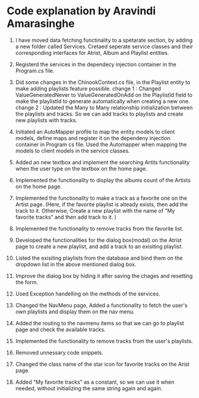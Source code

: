 
# Code explanation by Aravindi Amarasinghe

1. I have moved data fetching functinality to a spetarate section, by adding a new folder called Services. 
   Cretaed seperate service classes and their corresponding interfaces for Atrist, Album and Playlist entities.

2. Registerd the services in the dependecy injection container in the Program.cs file. 

3. Did some changes in the ChinookContext.cs file, in the Playlist entity to make adding playlists feature possible. 
	change 1 : Changed ValueGeneratedNever to ValueGeneratedOnAdd on the PlaylistId field to make the playlistId to generate automatically when creating a new one.
	change 2 : Updated the Many to Many relationship initialization between the playlists and tracks. So we can add tracks to playlists and create new playlists with tracks. 

4. Initiated an AutoMapper profile to map the entity models to client models, define maps and register it on the dependeny injection container in Program cs file. 
   Used the Automapper when mapping the models to client models in the service classes. 

5. Added an new textbox and implement the searching Artits functionality when the user type on the textbox on the home page. 

6. Implemented the functionality to display the albums count of the Artists on the home page. 

7. Implemented the functionality to make a track as a favorite one on the Artist page. (Here, if the favorite playlist is alteady exists, then add the track to it. Otherwise, 
   Create a new playlist with the name of "My favorite tracks" and then add track to it. )

8. Implemented the functionality to remove tracks from the favorite list. 

9. Developed the functionalities for the dialog box(modal) on the Atrist page to create a new playlist, and add a track to an exisiting playlist. 

10. Listed the exisiting playlists from the database and bind them on the dropdown list in the above mentioned dialog box. 

11. Improve the dialog box by hiding it after saving the chages and resetting the form. 

12. Used Exception handelling on the methods of the services. 

13. Changed the NavMenu page, Added a functionality to fetch the user's own playlists and display them on the nav menu. 

14. Added the routing to the navmenu items so that we can go to playlist page and check the available tracks. 

15. Implemented the functionality to remove tracks from the user's  playlists. 

16. Removed unnessary code snippets.

17. Changed the class name of the star icon for favorite tracks on the Arist page. 

18. Added "My favorite tracks" as a constant, so we can use it when needed, without initializing the same string again and again. 

